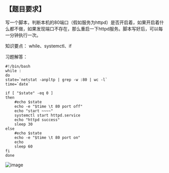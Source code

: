 ## 【题目要求】

写一个脚本，判断本机的80端口（假如服务为httpd）是否开启着，如果开启着什么都不做，如果发现端口不存在，那么重启一下httpd服务。脚本写好后，可以每一分钟执行一次。

知识要点： while、systemctl、if 

习题解答：

```
#!/bin/bash 
while :
do
state=`netstat -anpltp | grep -w :80 | wc -l`
time=`date`

if [ "$state" -eq 0 ]
then 		
	#echo $state
	echo -e "$time \t 80 port off"
	echo "start ~~~~"
	systemctl start httpd.service
	echo "httpd success"
	sleep 30
else	
	#echo $state
	echo -e "$time \t 80 port on"
	echo 
	sleep 60
fi
done
```

![image](https://user-images.githubusercontent.com/71164067/143038698-9b207e18-158b-4828-baa9-8557a0edb037.png)
